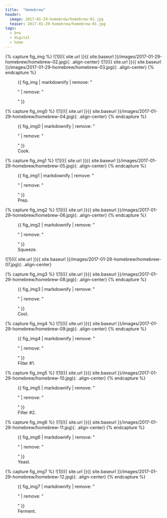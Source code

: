 ```yaml
---
title:  "Homebrew"
header:
  image: 2017-01-29-homebrew/homebrew-01.jpg
  teaser: 2017-01-29-homebrew/homebrew-01.jpg
tags: 
  - b+w
  - digital
  - home
---
```

{% capture fig_img %}
![1]({{ site.url }}{{ site.baseurl }}/images/2017-01-29-homebrew/homebrew-02.jpg){: .align-center}
![1]({{ site.url }}{{ site.baseurl }}/images/2017-01-29-homebrew/homebrew-03.jpg){: .align-center}
{% endcapture %}

<figure>
    {{ fig_img | markdownify | remove: "<p>" | remove: "</p>" }}
</figure>

{% capture fig_img0 %}
![1]({{ site.url }}{{ site.baseurl }}/images/2017-01-29-homebrew/homebrew-04.jpg){: .align-center}
{% endcapture %}

<figure>
    {{ fig_img0 | markdownify | remove: "<p>" | remove: "</p>" }}
    <figcaption>Cook.</figcaption>
</figure>

{% capture fig_img1 %}
![1]({{ site.url }}{{ site.baseurl }}/images/2017-01-29-homebrew/homebrew-05.jpg){: .align-center}
{% endcapture %}

<figure>
    {{ fig_img1 | markdownify | remove: "<p>" | remove: "</p>" }}
    <figcaption>Prep.</figcaption>
</figure>

{% capture fig_img2 %}
![1]({{ site.url }}{{ site.baseurl }}/images/2017-01-29-homebrew/homebrew-06.jpg){: .align-center}
{% endcapture %}

<figure>
    {{ fig_img2 | markdownify | remove: "<p>" | remove: "</p>" }}
    <figcaption>Squeeze.</figcaption>
</figure>

![1]({{ site.url }}{{ site.baseurl }}/images/2017-01-29-homebrew/homebrew-07.jpg){: .align-center}

{% capture fig_img3 %}
![1]({{ site.url }}{{ site.baseurl }}/images/2017-01-29-homebrew/homebrew-08.jpg){: .align-center}
{% endcapture %}

<figure>
    {{ fig_img3 | markdownify | remove: "<p>" | remove: "</p>" }}
    <figcaption>Cool.</figcaption>
</figure>

{% capture fig_img4 %}
![1]({{ site.url }}{{ site.baseurl }}/images/2017-01-29-homebrew/homebrew-09.jpg){: .align-center}
{% endcapture %}

<figure>
    {{ fig_img4 | markdownify | remove: "<p>" | remove: "</p>" }}
<figcaption>Filter #1.</figcaption>
</figure>

{% capture fig_img5 %}
![1]({{ site.url }}{{ site.baseurl }}/images/2017-01-29-homebrew/homebrew-10.jpg){: .align-center}
{% endcapture %}

<figure>
    {{ fig_img5 | markdownify | remove: "<p>" | remove: "</p>" }}
    <figcaption>Filter #2.</figcaption>
</figure>

{% capture fig_img6 %}
![1]({{ site.url }}{{ site.baseurl }}/images/2017-01-29-homebrew/homebrew-11.jpg){: .align-center}
{% endcapture %}

<figure>
    {{ fig_img6 | markdownify | remove: "<p>" | remove: "</p>" }}
    <figcaption>Yeast.</figcaption>
</figure>

{% capture fig_img7 %}
![1]({{ site.url }}{{ site.baseurl }}/images/2017-01-29-homebrew/homebrew-12.jpg){: .align-center}
{% endcapture %}

<figure>
    {{ fig_img7 | markdownify | remove: "<p>" | remove: "</p>" }}
    <figcaption>Ferment.</figcaption>
</figure>
